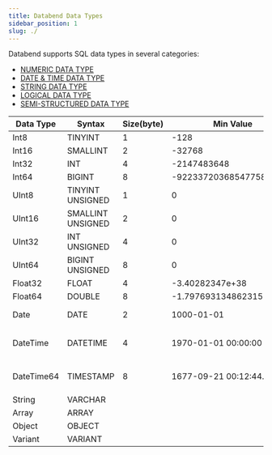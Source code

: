 ```yaml
---
title: Databend Data Types
sidebar_position: 1
slug: ./
---
```


Databend supports SQL data types in several categories:
* [NUMERIC DATA TYPE](10-data-type-numeric-types.md)
* [DATE & TIME DATA TYPE](20-data-type-time-date-types.md)
* [STRING DATA TYPE](30-data-type-string-types.md)
* [LOGICAL DATA TYPE](31-data-type-logical-types.md)
* [SEMI-STRUCTURED DATA TYPE](40-data-type-semi-structured-types.md)


| Data Type | Syntax               | Size(byte)      | Min Value              | Max Value   | Format |
| ----------|----------------------| --------- | ---------------------- | ----------- | -------|
| Int8      | TINYINT              | 1 |  -128                  |  127 |
| Int16     | SMALLINT             | 2 |  -32768                |  32767 |
| Int32     | INT                  | 4 |  -2147483648           |  2147483647 |
| Int64     | BIGINT               | 8 |  -9223372036854775808  |  9223372036854775807 |
| UInt8     | TINYINT UNSIGNED     | 1 |  0                     |  255 |
| UInt16    | SMALLINT UNSIGNED    | 2 |  0                     |  65535 |
| UInt32    | INT UNSIGNED         | 4 |  0                     |  4294967295 |
| UInt64    | BIGINT UNSIGNED      | 8 |  0                     |  18446744073709551615 |
| Float32    |  FLOAT    | 4 |  -3.40282347e+38          | 3.40282347e+38 |
| Float64    |  DOUBLE   | 8 |  -1.7976931348623157E+308 | 1.7976931348623157E+308 |
| Date        |  DATE      | 2 |  1000-01-01            | 9999-12-31                    | YYYY-MM-DD             |
| DateTime    |  DATETIME  | 4 |  1970-01-01 00:00:00   | 2105-12-31 23:59:59           | YYYY-MM-DD hh:mm:ss    |
| DateTime64  |  TIMESTAMP | 8 |  1677-09-21 00:12:44.000 | 2262-04-11 23:47:16.854     | YYYY-MM-DD hh:mm:ss.ff |
| String           | VARCHAR | | | | | 
| Array     | ARRAY | | | | |
| Object    | OBJECT | | | |
| Variant   | VARIANT | | | |
